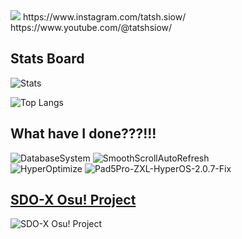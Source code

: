 <img src="https://capsule-render.vercel.app/api?text=Greetings%20Stranger!%20❤&&desc=陌生人你好呀~!❤&animation=twinkling&type=venom&color=gradient&height=200"/>
https://www.instagram.com/tatsh.siow/
https://www.youtube.com/@tatshsiow/

## Stats Board
![Stats](https://github-readme-stats.vercel.app/api?username=TatshSiow&show_icons=true&theme=tokyonight&rank_icon=github)

![Top Langs](https://github-readme-stats.vercel.app/api/top-langs/?username=TatshSiow&layout=donut&theme=tokyonight)

## What have I done???!!!
![DatabaseSystem](https://github-readme-stats.vercel.app/api/pin/?username=TatshSiow&repo=Hotel-Management-System&theme=tokyonight)
![SmoothScrollAutoRefresh](https://github-readme-stats.vercel.app/api/pin/?username=TatshSiow&repo=SmoothScrollAutoRefresh&theme=tokyonight)\
![HyperOptimize](https://github-readme-stats.vercel.app/api/pin/?username=TatshSiow&repo=HyperOptimize&theme=tokyonight)
![Pad5Pro-ZXL-HyperOS-2.0.7-Fix](https://github-readme-stats.vercel.app/api/pin/?username=TatshSiow&repo=Pad5Pro-ZXL-HyperOS-2.0.7-Fix&theme=tokyonight)

## [SDO-X Osu! Project](https://sites.google.com/view/sdo-x-global-fansite/downloads/fanmade-games/sdo-x-osu-project)
![SDO-X Osu! Project](https://github.com/user-attachments/assets/e51afa64-869b-48aa-a39d-fff71bfab467)
